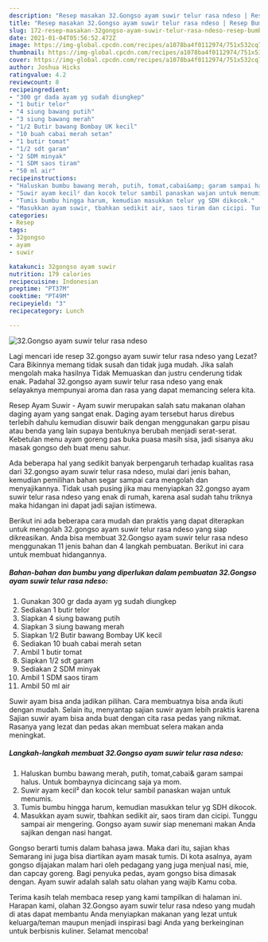 ```yaml
---
description: "Resep masakan 32.Gongso ayam suwir telur rasa ndeso | Resep Bumbu 32.Gongso ayam suwir telur rasa ndeso Yang Enak dan Simpel"
title: "Resep masakan 32.Gongso ayam suwir telur rasa ndeso | Resep Bumbu 32.Gongso ayam suwir telur rasa ndeso Yang Enak dan Simpel"
slug: 172-resep-masakan-32gongso-ayam-suwir-telur-rasa-ndeso-resep-bumbu-32gongso-ayam-suwir-telur-rasa-ndeso-yang-enak-dan-simpel
date: 2021-01-04T05:56:52.472Z
image: https://img-global.cpcdn.com/recipes/a1078ba4f0112974/751x532cq70/32gongso-ayam-suwir-telur-rasa-ndeso-foto-resep-utama.jpg
thumbnail: https://img-global.cpcdn.com/recipes/a1078ba4f0112974/751x532cq70/32gongso-ayam-suwir-telur-rasa-ndeso-foto-resep-utama.jpg
cover: https://img-global.cpcdn.com/recipes/a1078ba4f0112974/751x532cq70/32gongso-ayam-suwir-telur-rasa-ndeso-foto-resep-utama.jpg
author: Joshua Hicks
ratingvalue: 4.2
reviewcount: 8
recipeingredient:
- "300 gr dada ayam yg sudah diungkep"
- "1 butir telor"
- "4 siung bawang putih"
- "3 siung bawang merah"
- "1/2 Butir bawang Bombay UK kecil"
- "10 buah cabai merah setan"
- "1 butir tomat"
- "1/2 sdt garam"
- "2 SDM minyak"
- "1 SDM saos tiram"
- "50 ml air"
recipeinstructions:
- "Haluskan bumbu bawang merah, putih, tomat,cabai&amp; garam sampai halus. Untuk bombaynya dicincang saja ya mom."
- "Suwir ayam kecil² dan kocok telur sambil panaskan wajan untuk menumis."
- "Tumis bumbu hingga harum, kemudian masukkan telur yg SDH dikocok."
- "Masukkan ayam suwir, tbahkan sedikit air, saos tiram dan cicipi. Tunggu sampai air mengering. Gongso ayam suwir siap menemani makan Anda sajikan dengan nasi hangat."
categories:
- Resep
tags:
- 32gongso
- ayam
- suwir

katakunci: 32gongso ayam suwir 
nutrition: 179 calories
recipecuisine: Indonesian
preptime: "PT37M"
cooktime: "PT49M"
recipeyield: "3"
recipecategory: Lunch

---
```



![32.Gongso ayam suwir telur rasa ndeso](https://img-global.cpcdn.com/recipes/a1078ba4f0112974/751x532cq70/32gongso-ayam-suwir-telur-rasa-ndeso-foto-resep-utama.jpg)

Lagi mencari ide resep 32.gongso ayam suwir telur rasa ndeso yang Lezat? Cara Bikinnya memang tidak susah dan tidak juga mudah. Jika salah mengolah maka hasilnya Tidak Memuaskan dan justru cenderung tidak enak. Padahal 32.gongso ayam suwir telur rasa ndeso yang enak selayaknya mempunyai aroma dan rasa yang dapat memancing selera kita.

Resep Ayam Suwir - Ayam suwir merupakan salah satu makanan olahan daging ayam yang sangat enak. Daging ayam tersebut harus direbus terlebih dahulu kemudian disuwir baik dengan menggunakan garpu pisau atau benda yang lain supaya bentuknya berubah menjadi serat-serat. Kebetulan menu ayam goreng pas buka puasa masih sisa, jadi sisanya aku masak gongso deh buat menu sahur.

Ada beberapa hal yang sedikit banyak berpengaruh terhadap kualitas rasa dari 32.gongso ayam suwir telur rasa ndeso, mulai dari jenis bahan, kemudian pemilihan bahan segar sampai cara mengolah dan menyajikannya. Tidak usah pusing jika mau menyiapkan 32.gongso ayam suwir telur rasa ndeso yang enak di rumah, karena asal sudah tahu triknya maka hidangan ini dapat jadi sajian istimewa.


Berikut ini ada beberapa cara mudah dan praktis yang dapat diterapkan untuk mengolah 32.gongso ayam suwir telur rasa ndeso yang siap dikreasikan. Anda bisa membuat 32.Gongso ayam suwir telur rasa ndeso menggunakan 11 jenis bahan dan 4 langkah pembuatan. Berikut ini cara untuk membuat hidangannya.

<!--inarticleads1-->

##### Bahan-bahan dan bumbu yang diperlukan dalam pembuatan 32.Gongso ayam suwir telur rasa ndeso:

1. Gunakan 300 gr dada ayam yg sudah diungkep
1. Sediakan 1 butir telor
1. Siapkan 4 siung bawang putih
1. Siapkan 3 siung bawang merah
1. Siapkan 1/2 Butir bawang Bombay UK kecil
1. Sediakan 10 buah cabai merah setan
1. Ambil 1 butir tomat
1. Siapkan 1/2 sdt garam
1. Sediakan 2 SDM minyak
1. Ambil 1 SDM saos tiram
1. Ambil 50 ml air


Suwir ayam bisa anda jadikan pilihan. Cara membuatnya bisa anda ikuti dengan mudah. Selain itu, menyantap sajian suwir ayam lebih praktis karena Sajian suwir ayam bisa anda buat dengan cita rasa pedas yang nikmat. Rasanya yang lezat dan pedas akan membuat selera makan anda meningkat. 

<!--inarticleads2-->

##### Langkah-langkah membuat 32.Gongso ayam suwir telur rasa ndeso:

1. Haluskan bumbu bawang merah, putih, tomat,cabai&amp; garam sampai halus. Untuk bombaynya dicincang saja ya mom.
1. Suwir ayam kecil² dan kocok telur sambil panaskan wajan untuk menumis.
1. Tumis bumbu hingga harum, kemudian masukkan telur yg SDH dikocok.
1. Masukkan ayam suwir, tbahkan sedikit air, saos tiram dan cicipi. Tunggu sampai air mengering. Gongso ayam suwir siap menemani makan Anda sajikan dengan nasi hangat.


Gongso berarti tumis dalam bahasa jawa. Maka dari itu, sajian khas Semarang ini juga bisa diartikan ayam masak tumis. Di kota asalnya, ayam gongso dijajakan malam hari oleh pedagang yang juga menjual nasi, mie, dan capcay goreng. Bagi penyuka pedas, ayam gongso bisa dimasak dengan. Ayam suwir adalah salah satu olahan yang wajib Kamu coba. 

Terima kasih telah membaca resep yang kami tampilkan di halaman ini. Harapan kami, olahan 32.Gongso ayam suwir telur rasa ndeso yang mudah di atas dapat membantu Anda menyiapkan makanan yang lezat untuk keluarga/teman maupun menjadi inspirasi bagi Anda yang berkeinginan untuk berbisnis kuliner. Selamat mencoba!
